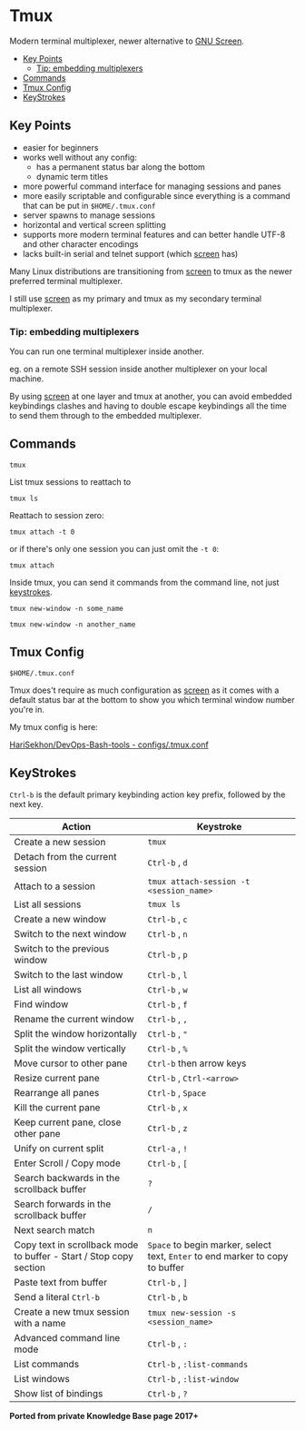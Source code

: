 # Tmux

Modern terminal multiplexer, newer alternative to [GNU Screen](screen.md).

<!-- INDEX_START -->

- [Key Points](#key-points)
  - [Tip: embedding multiplexers](#tip-embedding-multiplexers)
- [Commands](#commands)
- [Tmux Config](#tmux-config)
- [KeyStrokes](#keystrokes)

<!-- INDEX_END -->

## Key Points

- easier for beginners
- works well without any config:
  - has a permanent status bar along the bottom
  - dynamic term titles
- more powerful command interface for managing sessions and panes
- more easily scriptable and configurable since everything is a command that can be put in `$HOME/.tmux.conf`
- server spawns to manage sessions
- horizontal and vertical screen splitting
- supports more modern terminal features and can better handle UTF-8 and other character encodings
- lacks built-in serial and telnet support (which [screen](screen.md) has)

Many Linux distributions are transitioning from [screen](screen.md) to tmux as the newer preferred terminal multiplexer.

I still use [screen](screen.md) as my primary and tmux as my secondary terminal multiplexer.

### Tip: embedding multiplexers

You can run one terminal multiplexer inside another.

eg. on a remote SSH session inside another multiplexer on your local machine.

By using [screen](screen.md) at one layer and tmux at another, you can avoid embedded keybindings clashes and having to double escape
keybindings all the time to send them through to the embedded multiplexer.

## Commands

```shell
tmux
```

List tmux sessions to reattach to

```shell
tmux ls
```

Reattach to session zero:

```shell
tmux attach -t 0
```

or if there's only one session you can just omit the `-t 0`:

```shell
tmux attach
```

Inside tmux, you can send it commands from the command line, not just [keystrokes](keycloak.md).

```shell
tmux new-window -n some_name
```

```shell
tmux new-window -n another_name
```

## Tmux Config

`$HOME/.tmux.conf`

Tmux does't require as much configuration as [screen](screen.md) as it comes with a default status bar at the bottom to
show you which terminal window number you're in.

My tmux config is here:

[HariSekhon/DevOps-Bash-tools - configs/.tmux.conf](https://github.com/HariSekhon/DevOps-Bash-tools/blob/master/configs/.tmux.conf)

## KeyStrokes

`Ctrl-b` is the default primary keybinding action key prefix, followed by the next key.

| Action                                                             | Keystroke                                                                     |
|--------------------------------------------------------------------|-------------------------------------------------------------------------------|
| Create a new session                                               | `tmux`                                                                        |
| Detach from the current session                                    | `Ctrl-b` , `d`                                                                |
| Attach to a session                                                | `tmux attach-session -t <session_name>`                                       |
| List all sessions                                                  | `tmux ls`                                                                     |
| Create a new window                                                | `Ctrl-b` , `c`                                                                |
| Switch to the next window                                          | `Ctrl-b` , `n`                                                                |
| Switch to the previous window                                      | `Ctrl-b` , `p`                                                                |
| Switch to the last window                                          | `Ctrl-b` , `l`                                                                |
| List all windows                                                   | `Ctrl-b` , `w`                                                                |
| Find window                                                        | `Ctrl-b` , `f`                                                                |
| Rename the current window                                          | `Ctrl-b` , `,`                                                                |
| Split the window horizontally                                      | `Ctrl-b` , `"`                                                                |
| Split the window vertically                                        | `Ctrl-b` , `%`                                                                |
| Move cursor to other pane                                          | `Ctrl-b` then arrow keys                                                      |
| Resize current pane                                                | `Ctrl-b` , `Ctrl-<arrow>`                                                     |
| Rearrange all panes                                                | `Ctrl-b` , `Space`                                                            |
| Kill the current pane                                              | `Ctrl-b` , `x`                                                                |
| Keep current pane, close other pane                                | `Ctrl-b` , `z`                                                                |
| Unify on current split                                             | `Ctrl-a` , `!`                                                                |
| Enter Scroll / Copy mode                                           | `Ctrl-b` , `[`                                                                |
| Search backwards in the scrollback buffer                          | `?`                                                                           |
| Search forwards in the scrollback buffer                           | `/`                                                                           |
| Next search match                                                  | `n`                                                                           |
| Copy text in scrollback mode to buffer - Start / Stop copy section | `Space` to begin marker, select text, `Enter` to end marker to copy to buffer |
| Paste text from buffer                                             | `Ctrl-b` , `]`                                                                |
| Send a literal `Ctrl-b`                                            | `Ctrl-b` , `b`                                                                |
| Create a new tmux session with a name                              | `tmux new-session -s <session_name>`                                          |
| Advanced command line mode                                         | `Ctrl-b` , `:`                                                                |
| List commands                                                      | `Ctrl-b` , `:list-commands`                                                   |
| List windows                                                       | `Ctrl-b` , `:list-window`                                                     |
| Show list of bindings                                              | `Ctrl-b` , `?`                                                                |

**Ported from private Knowledge Base page 2017+**
